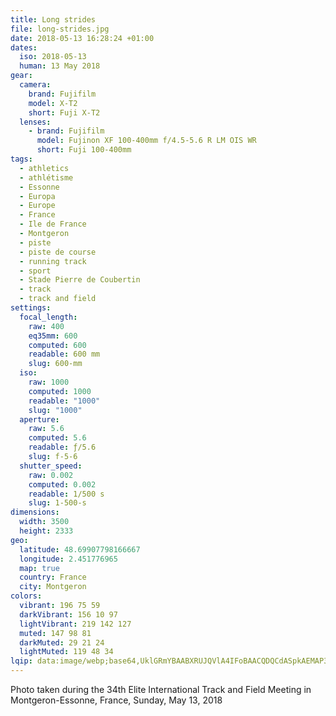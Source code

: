 ```yaml
---
title: Long strides
file: long-strides.jpg
date: 2018-05-13 16:28:24 +01:00
dates:
  iso: 2018-05-13
  human: 13 May 2018
gear:
  camera:
    brand: Fujifilm
    model: X-T2
    short: Fuji X-T2
  lenses:
    - brand: Fujifilm
      model: Fujinon XF 100-400mm f/4.5-5.6 R LM OIS WR
      short: Fuji 100-400mm
tags:
  - athletics
  - athlétisme
  - Essonne
  - Europa
  - Europe
  - France
  - Ile de France
  - Montgeron
  - piste
  - piste de course
  - running track
  - sport
  - Stade Pierre de Coubertin
  - track
  - track and field
settings:
  focal_length:
    raw: 400
    eq35mm: 600
    computed: 600
    readable: 600 mm
    slug: 600-mm
  iso:
    raw: 1000
    computed: 1000
    readable: "1000"
    slug: "1000"
  aperture:
    raw: 5.6
    computed: 5.6
    readable: ƒ/5.6
    slug: f-5-6
  shutter_speed:
    raw: 0.002
    computed: 0.002
    readable: 1/500 s
    slug: 1-500-s
dimensions:
  width: 3500
  height: 2333
geo:
  latitude: 48.69907798166667
  longitude: 2.451776965
  map: true
  country: France
  city: Montgeron
colors:
  vibrant: 196 75 59
  darkVibrant: 156 10 97
  lightVibrant: 219 142 127
  muted: 147 98 81
  darkMuted: 29 21 24
  lightMuted: 119 48 34
lqip: data:image/webp;base64,UklGRmYBAABXRUJQVlA4IFoBAACQDQCdASpkAEMAP3GmyVs0rLKkKFjt0pAuCUAZ1rwc18iQlvwAuujQgLCcKNAWkHbJW+0ZZ6hgnO6oZ3AyCF8xbCD4wPKtWxPmCesl8vrmlsg16Fatro1qztvE33xhDa/YFBpULVxZviCgxPJmPFwWN+FhygAA/SEbFbY5p/O/AcBHGJej1InUQKDrRhGJHqkZ55f6pG8hQfps+IUQBx9ZJfVeRekW8Zm+EruhtLxkvbVKCY/tdbRUNEiKSrePBawkbK7PtIvQvgJQwu6bNXvCgb+O4Z1ZKVVO5FBGW54kgQgdGJcfZHukmg4lwBpcbUndyY+SdBwXn+EaRgRMaGy84NYrNxtulCTZ16uTJGU7egF5QOhyNrt+pmN+0xjW7ZlT7EBhkJNBXZebokabIJ1z9TLiY5T3/8/RXsXpvE3H6NEnY1SDHr/MZUpX2irWAMAgnzXLGEkcAAAA
---
```


Photo taken during the 34th Elite International Track and Field Meeting in Montgeron-Essonne, France, Sunday, May 13, 2018
